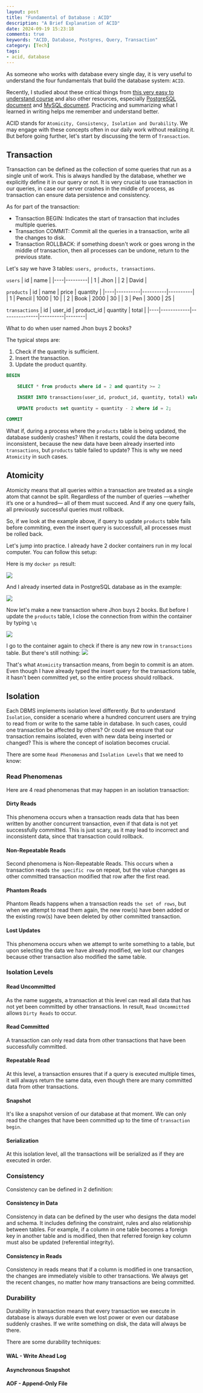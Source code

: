 ```yaml
---
layout: post
title: "Fundamental of Database : ACID"
description: "A Brief Explanation of ACID"
date: 2024-09-19 15:23:18
comments: true
keywords: "ACID, Database, Postgres, Query, Transaction"
category: [Tech]
tags:
- acid, database
---
```


As someone who works with database every single day, it is very useful to understand the four fundamentals that build the database system: `ACID`. 

Recently, I studied about these critical things from  <a href="https://www.udemy.com/course/database-engines-crash-course" target="_top">this very easy to understand course</a> and also other resources, especially <a href="https://www.postgresql.org/docs/current/" target="_top">PostgreSQL document</a> and <a href="https://dev.mysql.com/doc/refman/8.4/en/mysql-acid.html" target="_top">MySQL document</a>. Practicing and summarizing what I learned in writing helps me remember and understand better.

ACID stands for `Atomicity, Consistency, Isolation and Durability`. We may engage with these concepts often in our daily work without realizing it. But before going further, let's start by discussing the term of `Transaction`.

## Transaction

Transaction can be defined as the collection of some queries that run as a single unit of work. This is always handled by the database, whether we explicitly define it in our query or not. It is very crucial to use transaction in our queries, in case our server crashes in the middle of process, as transaction can ensure data persistence and consistency. 

As for part of the transaction:

- Transaction BEGIN: Indicates the start of transaction that includes multiple queries.
- Transaction COMMIT: Commit all the queries in a transaction, write all the changes to disk.
- Transaction ROLLBACK: if something doesn't work or goes wrong in the middle of transaction, then all processes can be undone, return to the previous state.

Let's say we have 3 tables: `users, products, transactions`.

`users`
| id | name    |
|----|---------|
| 1  | Jhon    |
| 2  | David   |

`products`
| id | name     | price    | quantity |
|----|----------|----------|----------|
| 1  | Pencil   | 1000     | 10       |
| 2  | Book     | 2000     | 30       |
| 3  | Pen      | 3000     | 25       |

`transactions`
| id | user_id    | product_id    | quantity |  total |
|----|------------|---------------|----------|--------|


What to do when user named Jhon buys 2 books?

The typical steps are:
1. Check if the quantity is sufficient.
2. Insert the transaction.
3. Update the product quantity.

```sql
BEGIN

    SELECT * from products where id = 2 and quantity >= 2

    INSERT INTO transactions(user_id, product_id, quantity, total) values(1, 2, 2, 2*2000)

    UPDATE products set quantity = quantity - 2 where id = 2;

COMMIT
```

What if, during a process where the `products` table is being updated, the database suddenly crashes? When it restarts, could the data become inconsistent, because the new data have been already inserted into `transactions`, but `products` table failed to update? This is why we need `Atomicity` in such cases.


## Atomicity

Atomicity means that all queries within a transaction are treated as a single atom that cannot be split. Regardless of the number of queries —whether it’s one or a hundred— all of them must succeed. And if any one query fails, all previously successful queries must rollback. 

So, if we look at the example above, if query to update `products` table fails before commiting, even the insert query is successfull, all processes must be rolled back.

Let's jump into practice. I already have 2 docker containers run in my local computer. You can follow this setup: <script src="https://gist.github.com/ameliarahman/f338e22b8cb75648486084f74ede6292.js"></script>

Here is my `docker ps` result:

![](../assets/img/acid_database/docker_ps.png)

And I already inserted data in PostgreSQL database as in the example:

![](../assets/img/acid_database/data_in_db.png)

Now let's make a new transaction where Jhon buys 2 books. But before I update the `products` table, I close the connection from within the container by typing `\q`

![](../assets/img/acid_database/close_connection.png)

I go to the container again to check if there is any new row in `transactions` table. But there's still nothing:
![](../assets/img/acid_database/transaction_nothing.png)

That's what `Atomicity` transaction means, from begin to commit is an atom. Even though I have already typed the insert query for the transactions table, it hasn't been committed yet, so the entire process should rollback.

## Isolation

Each DBMS implements isolation level differently. But to understand `Isolation`, consider a scenario where a hundred concurrent users are trying to read from or write to the same table in database. In such cases, could one transaction be affected by others? Or could we ensure that our transaction remains isolated, even with new data being inserted or changed? This is where the concept of isolation becomes crucial. 

There are some `Read Phenomenas` and `Isolation Levels` that we need to know:

### Read Phenomenas
Here are 4 read phenomenas that may happen in an isolation transaction:

#### Dirty Reads
This phenomena occurs when a transaction reads data that has been written by another concurrent transaction, even if that data is not yet successfully committed. This is just scary, as it may lead to incorrect and inconsistent data, since that transaction could rollback.

#### Non-Repeatable Reads
Second phenomena is Non-Repeatable Reads. This occurs when a transaction reads `the specific row` on repeat, but the value changes as other committed transaction modified that row after the first read.

#### Phantom Reads
Phantom Reads happens when a transaction reads `the set of rows`, but when we attempt to read them again, the new row(s) have been added or the existing row(s) have been deleted by other committed transaction. 

#### Lost Updates
This phenomena occurs when we attempt to write something to a table, but upon selecting the data we have already modified, we lost our changes because other transaction also modified the same table.


### Isolation Levels

#### Read Uncommitted
As the name suggests, a transaction at this level can read all data that has not yet been committed by other transactions. In result, `Read Uncommitted` allows `Dirty Reads` to occur.

#### Read Committed
A transaction can only read data from other transactions that have been successfully committed.

#### Repeatable Read
At this level, a transaction ensures that if a query is executed multiple times, it will always return the same data, even though there are many committed data from other transactions.

#### Snapshot
It's like a snapshot version of our database at that moment. We can only read the changes that have been committed up to the time of `transaction begin`.

#### Serialization
At this isolation level, all the transactions will be serialized as if they are executed in order.

### Consistency
Consistency can be defined in 2 definition:

#### Consistency in Data
Consistency in data can be defined by the user who designs the data model and schema. It includes defining the constraint, rules and also relationship between tables. For example, if a column in one table becomes a foreign key in another table and is modified, then that referred foreign key column must also be updated (referential integrity).

#### Consistency in Reads
Consistency in reads means that if a column is modified in one transaction, the changes are immediately visible to other transactions. We always get the recent changes, no matter how many transactions are being committed.

### Durability
Durability in transaction means that every transaction we execute in database is always durable even we lost power or even our database suddenly crashes. If we write something on disk, the data will always be there.

There are some durability techniques:

#### WAL - Write Ahead Log
#### Asynchronous Snapshot
#### AOF - Append-Only File